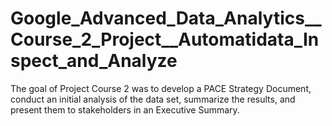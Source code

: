 # Google_Advanced_Data_Analytics__Course_2_Project__Automatidata_Inspect_and_Analyze

The goal of Project Course 2 was to develop a PACE Strategy Document, conduct an initial analysis of the data set, summarize the results, and present them to stakeholders in an Executive Summary.